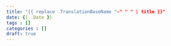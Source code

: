 ```yaml
---
title: "{{ replace .TranslationBaseName "-" " " | title }}"
date: {{ .Date }}
tags : []
categories : []
draft: true
---
```


